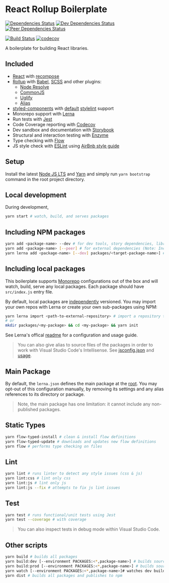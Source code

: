 # React Rollup Boilerplate

[![Dependencies Status](https://david-dm.org/psychobolt/react-rollup-boilerplate.svg)](https://david-dm.org/psychobolt/react-rollup-boilerplate)
[![Dev Dependencies Status](https://david-dm.org/psychobolt/react-rollup-boilerplate/dev-status.svg)](https://david-dm.org/psychobolt/react-rollup-boilerplate?type=dev)
[![Peer Dependencies Status](https://david-dm.org/psychobolt/react-rollup-boilerplate/peer-status.svg)](https://david-dm.org/psychobolt/react-rollup-boilerplate?type=peer)

[![Build Status](https://travis-ci.org/psychobolt/react-rollup-boilerplate.svg?branch=master)](https://travis-ci.org/psychobolt/react-rollup-boilerplate)
[![codecov](https://codecov.io/gh/psychobolt/react-rollup-boilerplate/branch/master/graph/badge.svg)](https://codecov.io/gh/psychobolt/react-rollup-boilerplate)

A boilerplate for building React libraries.

## Included

- [React](https://reactjs.org/) with [recompose](https://github.com/acdlite/recompose)
- [Rollup](https://rollupjs.org/) with [Babel](https://www.npmjs.com/package/rollup-plugin-babel), [SCSS](https://www.npmjs.com/package/rollup-plugin-postcss) and other plugins:
    - [Node Resolve](https://www.npmjs.com/package/rollup-plugin-node-resolve)
    - [CommonJS](https://www.npmjs.com/package/rollup-plugin-commonjs)
    - [Uglify](https://www.npmjs.com/package/rollup-plugin-uglify)
    - [Alias](https://www.npmjs.com/package/rollup-plugin-alias)
- [styled-components](https://www.styled-components.com/) with [default](https://www.styled-components.com/docs/tooling#stylelint) [stylelint](https://stylelint.io/) support
- Monorepo support with [Lerna](https://lernajs.io)
- Run tests with [Jest](https://facebook.github.io/jest/)
- Code Coverage reporting with [Codecov](https://codecov.io/)
- Dev sandbox and documentation with [Storybook](https://storybook.js.org/)
- Structural and interaction testing with [Enzyme](https://github.com/airbnb/enzyme)
- Type checking with [Flow](https://flow.org)
- JS style check with [ESLint](http://eslint.org/) using [AirBnb style guide](https://github.com/airbnb/javascript)

## Setup

Install the latest [Node JS LTS](https://nodejs.org/) and [Yarn](https://yarnpkg.com) and simply run ```yarn bootstrap``` command in the root project directory.

## Local development

During development,
```sh
yarn start # watch, build, and serves packages
```

## Including NPM packages

```sh
yarn add <package-name> --dev # for dev tools, story dependencies, libraries to be bundled
yarn add <package-name> [--peer] # for external dependencies (Note: Include in externals from rollup.config.common.js whenever update)
yarn lerna add <package-name> [--dev] packages/<target-package-name>] # Add/link a package to all or specific local package(s). See section: Including local packages
```

## Including local packages

This boilerplate supports [Monorepo](https://danluu.com/monorepo/) configurations out of the box and will watch, build, serve any local packages. Each package should have ```src/index.js``` entry file.

By default, local packages are [independently](https://github.com/psychobolt/react-rollup-boilerplate/blob/master/lerna.json#L6) versioned. You may import your own repos with Lerna or create your own sub-packages using NPM:

```sh
yarn lerna import <path-to-external-repository> # import a repository to packages/
# or 
mkdir packages/<my-package> && cd <my-package> && yarn init
```

See Lerna's offical [readme](https://github.com/lerna/lerna#readme) for a configuration and usage guide.

> You can also give alias to source files of the packages in order to work with Visual Studio Code's Intellisense. See [jsconfig.json](https://github.com/psychobolt/react-rollup-boilerplate/blob/master/jsconfig.json) and [usage](https://code.visualstudio.com/docs/languages/jsconfig#_using-webpack-aliases).

## Main Package

By default, the ```lerna.json``` defines the main package at the [root](https://github.com/psychobolt/react-rollup-boilerplate/blob/master/lerna.json#L3). You may opt-out of this configuration manually, by removing its settings and any alias references to its directory or package. 

> Note, the main package has one limitation: it cannot include any non-published packages.

## Static Types

```sh
yarn flow-typed-install # clean & install flow definitions
yarn flow-typed-update # downloads and updates new flow definitions
yarn flow # performs type checking on files
```

## Lint

```sh
yarn lint # runs linter to detect any style issues (css & js)
yarn lint:css # lint only css
yarn lint:js # lint only js
yarn lint:js --fix # attempts to fix js lint issues
```

## Test

```sh
yarn test # runs functional/unit tests using Jest
yarn test --coverage # with coverage
```

> You can also inspect tests in debug mode within Visual Studio Code.

## Other scripts

```sh
yarn build # builds all packages
yarn build:dev [--environment PACKAGES:<*,package-name>] # builds sources for development, optionally provide environment variable to specify local package(s) e.g. yarn build:dev --environment PACKAGES:default-export,package-* (glob pattern supported)
yarn build:prod [--environment PACKAGES:<*,package-name>] # builds sources for production
yarn watch [--environment PACKAGES:<*,package-name>]# watches dev builds
yarn dist # builds all packages and publishes to npm
```